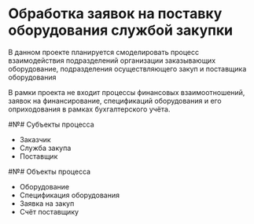 ﻿# Обработка заявок на поставку оборудования службой закупки

В данном проекте планируется смоделировать процесс взаимодействия подразделений
организации заказывающих оборудование, подразделения осуществляющего закуп и
поставщика оборудования

В рамки проекта не входит процессы финансовых взаимоотношений, заявок на финансирование,
спецификаций оборудования и его оприходования в рамках бухгалтерского учёта. 

#№# Субъекты процесса
- Заказчик
- Служба закупа
- Поставщик

#№# Объекты процесса
- Оборудование
- Спецификация оборудования
- Заявка на закуп
- Счёт поставщику
  